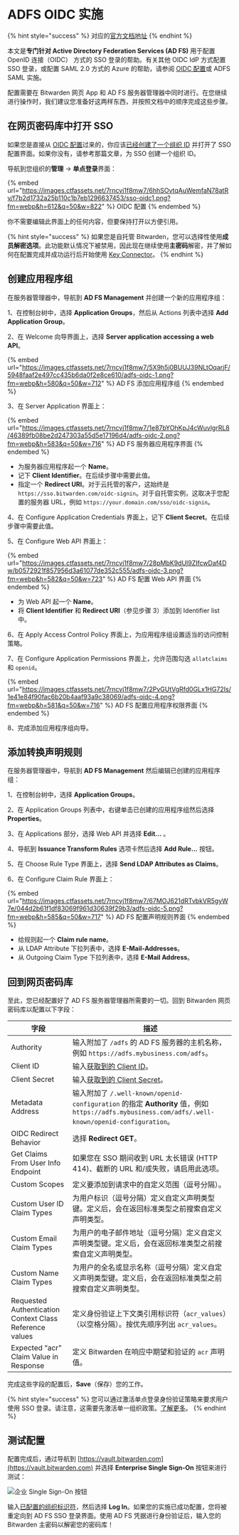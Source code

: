 # ADFS OIDC 实施

{% hint style="success" %}
对应的[官方文档地址](https://bitwarden.com/help/adfs-oidc-implementation/)
{% endhint %}

本文是**专门针对 Active Directory Federation Services (AD FS)** 用于配置 OpenID 连接（OIDC） 方式的 SSO 登录的帮助。有关其他 OIDC IdP 方式配置 SSO 登录，或配置 SAML 2.0 方式的 Azure 的帮助，请参阅 [OIDC 配置](../oidc-configuration.md)或 ADFS SAML 实施。

配置需要在 Bitwarden 网页 App 和 AD FS 服务器管理器中同时进行。在您继续进行操作时，我们建议您准备好这两样东西，并按照文档中的顺序完成这些步骤。

## 在网页密码库中打开 SSO <a href="#open-sso-in-the-web-vault" id="open-sso-in-the-web-vault"></a>

如果您是直接从 [OIDC 配置](../oidc-configuration.md)过来的，你应该[已经创建了一个组织 ID](../saml-2.0-configuration.md#step-1-set-an-organization-identifier) 并打开了 SSO 配置界面。如果你没有，请参考那篇文章，为 SSO 创建一个组织 ID。

导航到您组织的**管理** → **单点登录**界面：

{% embed url="https://images.ctfassets.net/7rncvj1f8mw7/6hhSOvtqAuWemfaN78atRv/f7b2d1732a25b110c1b7eb1296637453/sso-oidc1.png?fm=webp&h=612&q=50&w=822" %}
OIDC 配置
{% endembed %}

你不需要编辑此界面上的任何内容，但要保持打开以方便引用。

{% hint style="success" %}
如果您是自托管 Bitwarden，您可以选择性使用**成员解密选项**。此功能默认情况下被禁用，因此现在继续使用**主密码**解密，并了解如何在配置完成并成功运行后开始使用 [Key Connector](../about-key-connector.md)。
{% endhint %}

## 创建应用程序组 <a href="#create-an-application-group" id="create-an-application-group"></a>

在服务器管理器中，导航到 **AD FS Management** 并创建一个新的应用程序组：

1、在控制台树中，选择 **Application Groups**，然后从 Actions 列表中选择 **Add Application Group**。

2、在 Welcome 向导界面上，选择 **Server application accessing a web API**。

{% embed url="https://images.ctfassets.net/7rncvj1f8mw7/5X9h5j0BUUJ39NLtOqarjF/5948faaf2e497cc435b6da0f2e8ce610/adfs-oidc-1.png?fm=webp&h=580&q=50&w=712" %}
AD FS 添加应用程序组
{% endembed %}

3、在 Server Application 界面上：

{% embed url="https://images.ctfassets.net/7rncvj1f8mw7/1e87bYOhKpJ4cWuvlgrRL8/46389fb08be2d247303a55d5e17196d4/adfs-oidc-2.png?fm=webp&h=583&q=50&w=716" %}
AD FS 服务器应用程序界面
{% endembed %}

* 为服务器应用程序起一个 **Name**。
* 记下 **Client Identifier**。在后续步骤中需要此值。
* 指定一个 **Redirect URI**。对于云托管的客户，这始终是 `https://sso.bitwarden.com/oidc-signin`。对于自托管实例，这取决于您配置的服务器 URL，例如 `https://your.domain.com/sso/oidc-signin`。

4、在 Configure Application Credentials 界面上，记下 **Client Secret**。在后续步骤中需要此值。

5、在 Configure Web API 界面上：

{% embed url="https://images.ctfassets.net/7rncvj1f8mw7/28pMbK9dUI9ZIfcwDaf4Dw/b0572921f857956d3a61077de352c555/adfs-oidc-3.png?fm=webp&h=582&q=50&w=723" %}
AD FS 配置 Web API 界面
{% endembed %}

* 为 Web API 起一个 **Name**。
* 将 **Client Identifier** 和 **Redirect URI**（参见步骤 3）添加到 Identifier list 中。

6、在 Apply Access Control Policy 界面上，为应用程序组设置适当的访问控制策略。

7、在 Configure Application Permissions 界面上，允许范围勾选 `allatclaims` 和 `openid`。

{% embed url="https://images.ctfassets.net/7rncvj1f8mw7/2PvGUtVgRfd0GLx1HG72Is/1e41e84f90fac6b20b4aaf93a9c38069/adfs-oidc-4.png?fm=webp&h=581&q=50&w=716" %}
AD FS 配置应用程序权限界面
{% endembed %}

8、完成添加应用程序组向导。

## 添加转换声明规则 <a href="#add-a-transform-claim-rule" id="add-a-transform-claim-rule"></a>

在服务器管理器中，导航到 **AD FS Management** 然后编辑已创建的应用程序组：

1、在控制台树中，选择 **Application Groups**。

2、在 Application Groups 列表中，右键单击已创建的应用程序组然后选择 **Properties**。

3、在 Applications 部分，选择 Web API 并选择 **Edit...** 。

4、导航到 **Issuance Transform Rules** 选项卡然后选择 **Add Rule...** 按钮。

5、在 Choose Rule Type 界面上，选择 **Send LDAP Attributes as Claims**。

6、在 Configure Claim Rule 界面上：

{% embed url="https://images.ctfassets.net/7rncvj1f8mw7/67MOJ621dRTvbkVR5gyW7e/044d2b61f1df83069f961d30639f29b3/adfs-oidc-5.png?fm=webp&h=585&q=50&w=717" %}
AD FS 配置声明规则界面
{% endembed %}

* 给规则起一个 **Claim rule name**。
* 从 LDAP Attribute 下拉列表中，选择 **E-Mail-Addresses**。
* 从 Outgoing Claim Type 下拉列表中，选择 **E-Mail Address**。

## 回到网页密码库 <a href="#back-to-the-web-vault" id="back-to-the-web-vault"></a>

至此，您已经配置好了 AD FS 服务器管理器所需要的一切。回到 Bitwarden 网页密码库以配置以下字段：

| 字段                                                      | 描述                                                                                                                                    |
| ------------------------------------------------------- | ------------------------------------------------------------------------------------------------------------------------------------- |
| Authority                                               | 输入附加了 `/adfs` 的 AD FS 服务器的主机名称，例如 `https://adfs.mybusiness.com/adfs`。                                                                 |
| Client ID                                               | 输入[获取到的 Client ID](pingfederate-saml-implementation.md#create-an-application-group)。                                                  |
| Client Secret                                           | 输入[获取到的 Client Secret](pingfederate-saml-implementation.md#create-an-application-group)。                                              |
| Metadata Address                                        | 输入附加了 `/.well-known/openid-configuration` 的指定 **Authority** 值，例如 `https://adfs.mybusiness.com/adfs/.well-known/openid-configuration`。 |
| OIDC Redirect Behavior                                  | 选择 **Redirect GET**。                                                                                                                  |
| Get Claims From User Info Endpoint                      | 如果您在 SSO 期间收到 URL 太长错误 (HTTP 414)、截断的 URL 和/或失败，请启用此选项。                                                                               |
| Custom Scopes                                           | 定义要添加到请求中的自定义范围（逗号分隔）。                                                                                                                |
| Custom User ID Claim Types                              | 为用户标识（逗号分隔）定义自定义声明类型键。定义后，会在返回标准类型之前搜索自定义声明类型。                                                                                        |
| Custom Email Claim Types                                | 为用户的电子邮件地址（逗号分隔）定义自定义声明类型键。定义后，会在返回标准类型之前搜索自定义声明类型。                                                                                   |
| Custom Name Claim Types                                 | 为用户的全名或显示名称（逗号分隔）定义自定义声明类型键。定义后，会在返回标准类型之前搜索自定义声明类型。                                                                                  |
| Requested Authentication Context Class Reference values | 定义身份验证上下文类引用标识符（`acr_values`）（以空格分隔）。按优先顺序列出 `acr_values`。                                                                            |
| Expected “acr” Claim Value in Response                  | 定义 Bitwarden 在响应中期望和验证的 `acr` 声明值。                                                                                                    |

完成这些字段的配置后，**Save**（保存）您的工作。

{% hint style="success" %}
您可以通过激活单点登录身份验证策略来要求用户使用 SSO 登录。请注意，这需要先激活单一组织政策。[了解更多](../../organizations/enterprise-policies.md)。
{% endhint %}

## 测试配置 <a href="#test-the-configuration" id="test-the-configuration"></a>

配置完成后，通过导航到 [https://vault.bitwarden.com](https://vault.bitwarden.com) 并选择 **Enterprise Single Sign-On** 按钮来进行测试：

![企业 Single Sign-On 按钮](https://images.ctfassets.net/7rncvj1f8mw7/3TjmG99YArRXpsaBHH77Mt/0e4be9262c1a51be449880390ddd19f5/sso-button-lg.png)

输入[已配置的组织标识符](../saml-2.0-configuration.md#step-1-enabling-login-with-sso)，然后选择 **Log In**。如果您的实施已成功配置，您将被重定向到 AD FS SSO 登录界面。使用 AD FS 凭据进行身份验证后，输入您的 Bitwarden 主密码以解密您的密码库！
